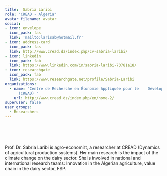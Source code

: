 ```yaml
---
title:  Sabria Laribi 
role: "CREAD - Algeria"
avatar_filename: avatar
social:
- icon: envelope
  icon_pack: fas
  link: 'mailto:larisab@hotmail.fr'
- icon: address-card
  icon_pack: fas
  link: http://www.cread.dz/index.php/cv-sabria-laribi/
- icon: linkedin
  icon_pack: fab
  link: https://www.linkedin.com/in/sabria-laribi-73781a18/
- icon: researchgate
  icon_pack: fab
  link: https://www.researchgate.net/profile/Sabria-Laribi
organizations:
  - name: "Centre de Recherche en Économie Appliquée pour le    Développement
      (CREAD) "
    url: http://www.cread.dz/index.php/en/home-2/
superuser: false
user_groups:
  - Researchers
---
```

<br />
<br />
<br />
<br />
Prof. Dr. Sabria Laribi is agro-economist, a researcher at CREAD (Dynamics of agricultural production systems). Her main research is the impact of the climate change on the dairy sector. She is involved in national and international research teams: Innovation in the Algerian agriculture, value chain in the dairy sector, FSP.
